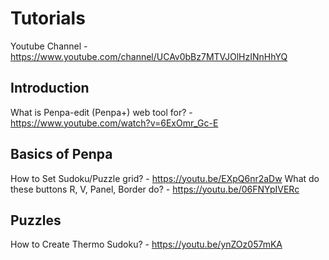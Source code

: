 # Tutorials
Youtube Channel - https://www.youtube.com/channel/UCAv0bBz7MTVJOlHzINnHhYQ

## Introduction
What is Penpa-edit (Penpa+) web tool for? - https://www.youtube.com/watch?v=6ExOmr_Gc-E

## Basics of Penpa
How to Set Sudoku/Puzzle grid? - https://youtu.be/EXpQ6nr2aDw
What do these buttons R, V, Panel, Border do? - https://youtu.be/06FNYpIVERc

## Puzzles
How to Create Thermo Sudoku? - https://youtu.be/ynZOz057mKA
